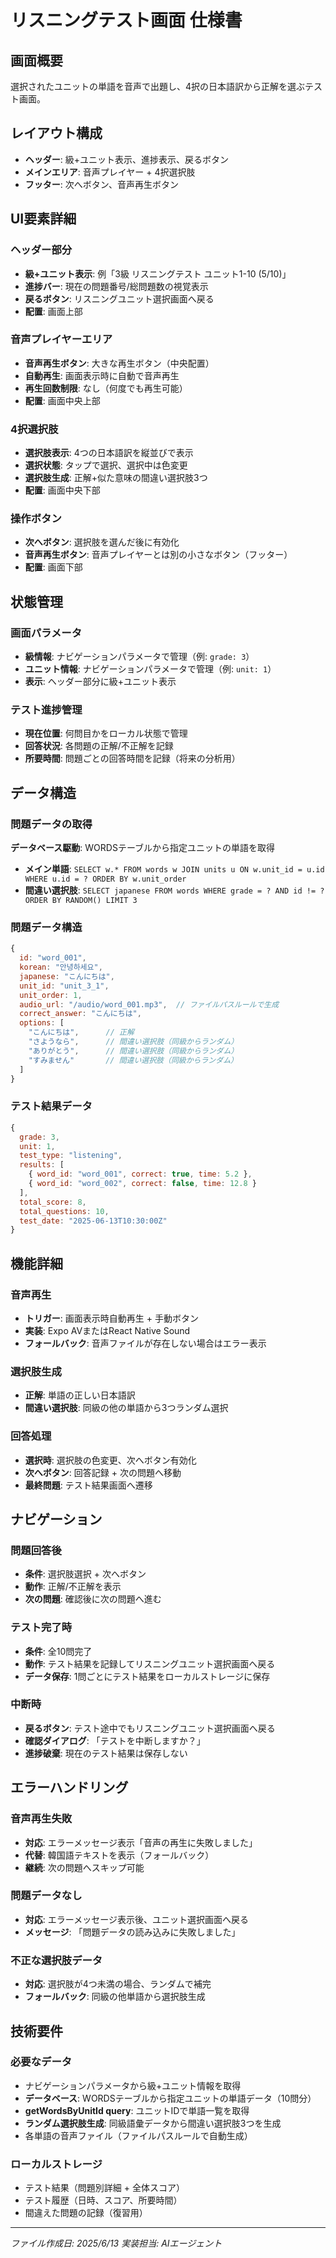 # リスニングテスト画面 仕様書

## 画面概要
選択されたユニットの単語を音声で出題し、4択の日本語訳から正解を選ぶテスト画面。

## レイアウト構成
- **ヘッダー**: 級+ユニット表示、進捗表示、戻るボタン
- **メインエリア**: 音声プレイヤー + 4択選択肢
- **フッター**: 次へボタン、音声再生ボタン

## UI要素詳細

### ヘッダー部分
- **級+ユニット表示**: 例「3級 リスニングテスト ユニット1-10 (5/10)」
- **進捗バー**: 現在の問題番号/総問題数の視覚表示
- **戻るボタン**: リスニングユニット選択画面へ戻る
- **配置**: 画面上部

### 音声プレイヤーエリア
- **音声再生ボタン**: 大きな再生ボタン（中央配置）
- **自動再生**: 画面表示時に自動で音声再生
- **再生回数制限**: なし（何度でも再生可能）
- **配置**: 画面中央上部

### 4択選択肢
- **選択肢表示**: 4つの日本語訳を縦並びで表示
- **選択状態**: タップで選択、選択中は色変更
- **選択肢生成**: 正解+似た意味の間違い選択肢3つ
- **配置**: 画面中央下部

### 操作ボタン
- **次へボタン**: 選択肢を選んだ後に有効化
- **音声再生ボタン**: 音声プレイヤーとは別の小さなボタン（フッター）
- **配置**: 画面下部

## 状態管理

### 画面パラメータ
- **級情報**: ナビゲーションパラメータで管理（例: `grade: 3`）
- **ユニット情報**: ナビゲーションパラメータで管理（例: `unit: 1`）
- **表示**: ヘッダー部分に級+ユニット表示

### テスト進捗管理
- **現在位置**: 何問目かをローカル状態で管理
- **回答状況**: 各問題の正解/不正解を記録
- **所要時間**: 問題ごとの回答時間を記録（将来の分析用）

## データ構造

### 問題データの取得
**データベース駆動**: WORDSテーブルから指定ユニットの単語を取得
- **メイン単語**: `SELECT w.* FROM words w JOIN units u ON w.unit_id = u.id WHERE u.id = ? ORDER BY w.unit_order`
- **間違い選択肢**: `SELECT japanese FROM words WHERE grade = ? AND id != ? ORDER BY RANDOM() LIMIT 3`

### 問題データ構造
```javascript
{
  id: "word_001",
  korean: "안녕하세요",
  japanese: "こんにちは",
  unit_id: "unit_3_1", 
  unit_order: 1,
  audio_url: "/audio/word_001.mp3",  // ファイルパスルールで生成
  correct_answer: "こんにちは",
  options: [
    "こんにちは",      // 正解
    "さようなら",      // 間違い選択肢（同級からランダム）
    "ありがとう",      // 間違い選択肢（同級からランダム）
    "すみません"       // 間違い選択肢（同級からランダム）
  ]
}
```

### テスト結果データ
```javascript
{
  grade: 3,
  unit: 1,
  test_type: "listening",
  results: [
    { word_id: "word_001", correct: true, time: 5.2 },
    { word_id: "word_002", correct: false, time: 12.8 }
  ],
  total_score: 8,
  total_questions: 10,
  test_date: "2025-06-13T10:30:00Z"
}
```

## 機能詳細

### 音声再生
- **トリガー**: 画面表示時自動再生 + 手動ボタン
- **実装**: Expo AVまたはReact Native Sound
- **フォールバック**: 音声ファイルが存在しない場合はエラー表示

### 選択肢生成
- **正解**: 単語の正しい日本語訳
- **間違い選択肢**: 同級の他の単語から3つランダム選択

### 回答処理
- **選択時**: 選択肢の色変更、次へボタン有効化
- **次へボタン**: 回答記録 + 次の問題へ移動
- **最終問題**: テスト結果画面へ遷移

## ナビゲーション

### 問題回答後
- **条件**: 選択肢選択 + 次へボタン
- **動作**: 正解/不正解を表示
- **次の問題**: 確認後に次の問題へ進む

### テスト完了時
- **条件**: 全10問完了
- **動作**: テスト結果を記録してリスニングユニット選択画面へ戻る
- **データ保存**: 1問ごとにテスト結果をローカルストレージに保存

### 中断時
- **戻るボタン**: テスト途中でもリスニングユニット選択画面へ戻る
- **確認ダイアログ**: 「テストを中断しますか？」
- **進捗破棄**: 現在のテスト結果は保存しない

## エラーハンドリング

### 音声再生失敗
- **対応**: エラーメッセージ表示「音声の再生に失敗しました」
- **代替**: 韓国語テキストを表示（フォールバック）
- **継続**: 次の問題へスキップ可能

### 問題データなし
- **対応**: エラーメッセージ表示後、ユニット選択画面へ戻る
- **メッセージ**: 「問題データの読み込みに失敗しました」

### 不正な選択肢データ
- **対応**: 選択肢が4つ未満の場合、ランダムで補完
- **フォールバック**: 同級の他単語から選択肢生成

## 技術要件

### 必要なデータ
- ナビゲーションパラメータから級+ユニット情報を取得
- **データベース**: WORDSテーブルから指定ユニットの単語データ（10問分）
- **getWordsByUnitId query**: ユニットIDで単語一覧を取得
- **ランダム選択肢生成**: 同級語彙データから間違い選択肢3つを生成
- 各単語の音声ファイル（ファイルパスルールで自動生成）

### ローカルストレージ
- テスト結果（問題別詳細 + 全体スコア）
- テスト履歴（日時、スコア、所要時間）
- 間違えた問題の記録（復習用）

---
*ファイル作成日: 2025/6/13*
*実装担当: AIエージェント*